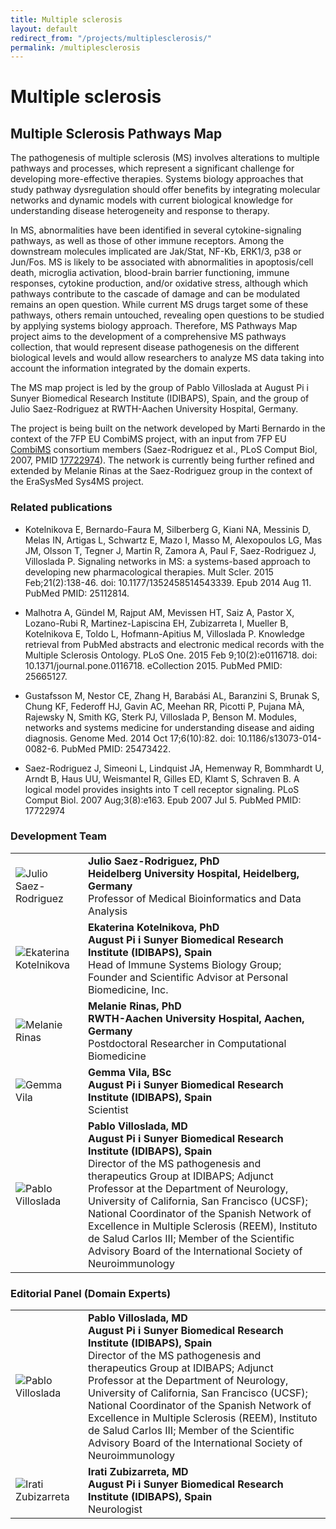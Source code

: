 ```yaml
---
title: Multiple sclerosis
layout: default
redirect_from: "/projects/multiplesclerosis/"
permalink: /multiplesclerosis
---
```


<h1 id="projects">Multiple sclerosis</h1>
<h2 id="projects">Multiple Sclerosis Pathways Map</h2>

<p>The pathogenesis of multiple sclerosis (MS) involves alterations to multiple pathways and processes, which represent a significant challenge for developing more-effective therapies. Systems biology approaches that study pathway dysregulation should offer benefits by integrating molecular networks and dynamic models with current biological knowledge for understanding disease heterogeneity and response to therapy.</p>

<p>In MS, abnormalities have been identified in several cytokine-signaling pathways, as well as those of other immune receptors. Among the downstream molecules implicated are Jak/Stat, NF-Kb, ERK1/3, p38 or Jun/Fos. MS is likely to be associated with abnormalities in apoptosis/cell death, microglia activation, blood-brain barrier functioning, immune responses, cytokine production, and/or oxidative stress, although which pathways contribute to the cascade of damage and can be modulated remains an open question. While current MS drugs target some of these pathways, others remain untouched, revealing open questions to be studied by applying systems biology approach. Therefore, MS Pathways Map project aims to the development of a comprehensive MS pathways collection, that would represent disease pathogenesis on the different biological levels and would allow researchers to analyze MS data taking into account the information integrated by the domain experts.</p>

<p>The MS map project is led by the group of Pablo Villoslada at August Pi i Sunyer Biomedical Research Institute (IDIBAPS), Spain, and the group of Julio Saez-Rodriguez at RWTH-Aachen University Hospital, Germany.</p>

<p>The project is being built on the network developed by Marti Bernardo in the context of the 7FP EU CombiMS project, with an input from 7FP EU <a href="http://www.combims.eu/" target="_blank">CombiMS</a> consortium members (Saez-Rodriguez et al., PLoS Comput Biol, 2007, PMID <a href="https://www.ncbi.nlm.nih.gov/pubmed/17722974" target="_blank">17722974</a>). The network is currently being further refined and extended by Melanie Rinas at the Saez-Rodriguez group in the context of the EraSysMed Sys4MS project.</p>

<h3 id="publications">Related publications</h3>

<ul>
<li>
<p>Kotelnikova E, Bernardo-Faura M, Silberberg G, Kiani NA, Messinis D, Melas IN, Artigas L, Schwartz E, Mazo I, Masso M, Alexopoulos LG, Mas JM, Olsson T, Tegner  J, Martin R, Zamora A, Paul F, Saez-Rodriguez J, Villoslada P. Signaling networks in MS: a systems-based approach to developing new pharmacological therapies. Mult Scler. 2015 Feb;21(2):138-46. doi: 10.1177/1352458514543339. Epub 2014 Aug 11. PubMed PMID: 25112814.</p>
</li>
<li>
<p>Malhotra A, Gündel M, Rajput AM, Mevissen HT, Saiz A, Pastor X, Lozano-Rubi R, Martinez-Lapiscina EH, Zubizarreta I, Mueller B, Kotelnikova E, Toldo L, Hofmann-Apitius M, Villoslada P. Knowledge retrieval from PubMed abstracts and electronic medical records with the Multiple Sclerosis Ontology. PLoS One. 2015 Feb 9;10(2):e0116718. doi: 10.1371/journal.pone.0116718. eCollection 2015. PubMed PMID: 25665127.</p>
</li>
<li>
<p>Gustafsson M, Nestor CE, Zhang H, Barabási AL, Baranzini S, Brunak S, Chung KF, Federoff HJ, Gavin AC, Meehan RR, Picotti P, Pujana MÀ, Rajewsky N, Smith KG, Sterk PJ, Villoslada P, Benson M. Modules, networks and systems medicine for understanding disease and aiding diagnosis. Genome Med. 2014 Oct 17;6(10):82. doi: 10.1186/s13073-014-0082-6. PubMed PMID: 25473422.</p>
</li>
<li>
<p>Saez-Rodriguez J, Simeoni L, Lindquist JA, Hemenway R, Bommhardt U, Arndt B, Haus UU, Weismantel R, Gilles ED, Klamt S, Schraven B. A logical model provides insights into T cell receptor signaling. PLoS Comput Biol. 2007 Aug;3(8):e163. Epub 2007 Jul 5. PubMed PMID: 17722974</p>
</li>
</ul>

<h3 id="developersteam">Development Team</h3>

<table>
<tr>
<td style="width: 100px;"><img src="../images/team/JulioSaezRodriguez.jpg" alt="Julio Saez-Rodriguez" /></td>
<td><strong>Julio Saez-Rodriguez, PhD</strong><br />
<strong>Heidelberg University Hospital, Heidelberg, Germany</strong><br />
Professor of Medical Bioinformatics and Data Analysis</td>
</tr>
<tr>
<td style="width: 100px;"><img src="../images/team/EkatrinaKotelnikova.jpg" alt="Ekaterina Kotelnikova" /></td>
<td><strong>Ekaterina Kotelnikova, PhD</strong><br /><strong>August Pi i Sunyer Biomedical Research Institute (IDIBAPS), Spain</strong><br />Head of Immune Systems Biology Group; Founder and Scientific Advisor at Personal Biomedicine, Inc.</td>
</tr>
<tr>
<td><img src="../images/team/MelanieRinas.jpg" alt="Melanie Rinas" /></td>
<td><strong>Melanie Rinas, PhD</strong><br />
<strong>RWTH-Aachen University Hospital, Aachen, Germany</strong><br />
Postdoctoral Researcher in Computational Biomedicine</td>
</tr>  
<tr>
<td><img src="../images/team/GemmaVila.jpg" alt="Gemma Vila" /></td>
<td><strong>Gemma Vila, BSc</strong><br /><strong>August Pi i Sunyer Biomedical Research Institute (IDIBAPS), Spain</strong><br />
Scientist</td>
</tr>
<tr>
<td style="width: 100px;"><img src="../images/team/PabloVilloslada.jpg" alt="Pablo Villoslada" /></td>
<td><strong>Pablo Villoslada, MD</strong><br /><strong>August Pi i Sunyer Biomedical Research Institute (IDIBAPS), Spain</strong><br />
Director of the MS pathogenesis and therapeutics Group at IDIBAPS; Adjunct Professor at the Department of Neurology, University of California, San Francisco (UCSF); National Coordinator of the Spanish Network of Excellence in Multiple Sclerosis (REEM), Instituto de Salud Carlos III; Member of the Scientific Advisory Board of the International Society of Neuroimmunology</td>
</tr>
</table>

<h3 id="editorscommittee">Editorial Panel (Domain Experts)</h3>

<table>
<tr>
<td style="width: 100px;"><img src="../images/team/PabloVilloslada.jpg" alt="Pablo Villoslada" /></td>
<td><strong>Pablo Villoslada, MD</strong><br /><strong>August Pi i Sunyer Biomedical Research Institute (IDIBAPS), Spain</strong><br />
Director of the MS pathogenesis and therapeutics Group at IDIBAPS; Adjunct Professor at the Department of Neurology, University of California, San Francisco (UCSF); National Coordinator of the Spanish Network of Excellence in Multiple Sclerosis (REEM), Instituto de Salud Carlos III; Member of the Scientific Advisory Board of the International Society of Neuroimmunology</td>
</tr>
<tr>
<td><img src="../images/team/IratiZubizarreta.jpg" alt="Irati Zubizarreta" /></td>
<td><strong>Irati Zubizarreta, MD</strong><br /><strong>August Pi i Sunyer Biomedical Research Institute (IDIBAPS), Spain</strong><br />
Neurologist</td>
</tr>
</table>
